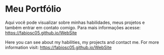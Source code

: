 # Meu Portfólio

Aqui você pode visualizar sobre minhas habilidades, meus projetos e também entrar em contato comigo.
Para mais informações acesse: https://fabiosc05.github.io/WebSite

Here you can see about my habilities, my projects and contact me.
For more information visit: https://fabiosc05.github.io/WebSite